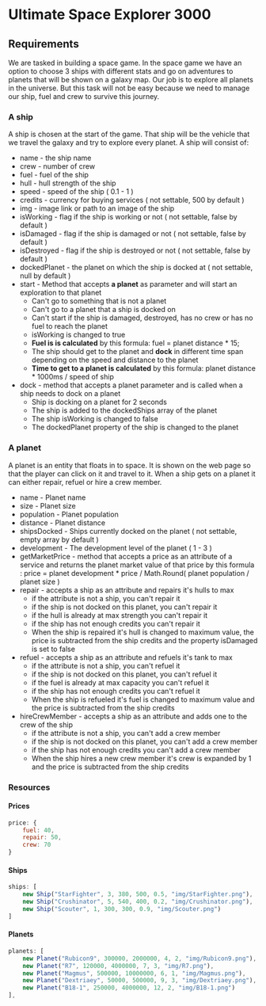 # Ultimate Space Explorer 3000
## Requirements
We are tasked in building a space game. In the space game we have an option to choose 3 ships with different stats and go on adventures to planets that will be shown on a galaxy map. Our job is to explore all planets in the universe. But this task will not be easy because we need to manage our ship, fuel and crew to survive this journey. 

### A ship
A ship is chosen at the start of the game. That ship will be the vehicle that we travel the galaxy and try to explore every planet. A ship will consist of:
* name - the ship name
* crew - number of crew
* fuel - fuel of the ship
* hull - hull strength of the ship
* speed - speed of the ship  ( 0.1 - 1 )
* credits - currency for buying services ( not settable, 500 by default )
* img - image link or path to an image of the ship
* isWorking - flag if the ship is working or not ( not settable, false by default )
* isDamaged - flag if the ship is damaged or not ( not settable, false by default )
* isDestroyed - flag if the ship is destroyed or not ( not settable, false by default )
* dockedPlanet - the planet on which the ship is docked at ( not settable, null by default )
* start - Method that accepts **a planet** as parameter and will start an exploration to that planet
	* Can't go to something that is not a planet
	* Can't go to a planet that a ship is docked on
	* Can't start if the ship is damaged, destroyed, has no crew or has no fuel to reach the planet
	* isWorking is changed to true
	* **Fuel is is calculated** by this formula: fuel = planet distance  *  15;
	* The ship should get to the planet and **dock** in different time span depending on the speed and distance to the planet
	* **Time to get to a planet is calculated** by this formula: planet distance  *  1000ms  /  speed of ship
* dock - method that accepts a planet parameter and is called when a ship needs to dock on a planet
	* Ship is docking on a planet for 2 seconds
	* The ship is added to the dockedShips array of the planet
	* The ship isWorking is changed to false
	* The dockedPlanet property of the ship is changed to the planet
### A planet
A planet is an entity that floats in to space. It is shown on the web page so that the player can click on it and travel to it. When a ship gets on a planet it can either repair, refuel or hire a crew member.
* name - Planet name
* size - Planet size
* population - Planet population
* distance - Planet distance
* shipsDocked - Ships currently docked on the planet ( not settable, empty array by default )
* development - The development level of the planet ( 1 - 3 )
* getMarketPrice - method that accepts a price as an attribute of a service and returns the planet market value of that price by this formula : price = planet development * price / Math.Round( planet population / planet size )
* repair - accepts a ship as an attribute and repairs it's hulls to max
	* if the attribute is not a ship, you can't repair it
	* if the ship is not docked on this planet, you can't repair it
	* if the hull is already at max strength you can't repair it
	* if the ship has not enough credits you can't repair it
	* When the ship is repaired it's hull is changed to maximum value, the price is subtracted from the ship credits and the property isDamaged is set to false
* refuel - accepts a ship as an attribute and refuels it's tank to max
	* if the attribute is not a ship, you can't refuel it
	* if the ship is not docked on this planet, you can't refuel it
	* if the fuel is already at max capacity you can't refuel it
	* if the ship has not enough credits you can't refuel it
	* When the ship is refueled it's fuel is changed to maximum value and the price is subtracted from the ship credits
* hireCrewMember - accepts a ship as an attribute and adds one to the crew of the ship
	* if the attribute is not a ship, you can't add a crew member
	* if the ship is not docked on this planet, you can't add a crew member
	* if the ship has not enough credits you can't add a crew member
	* When the ship hires a new crew member it's crew is expanded by 1 and the price is subtracted from the ship credits

### Resources
#### Prices
```javascript
price: {
    fuel: 40,
    repair: 50,
    crew: 70
}
```
#### Ships
```javascript
ships: [
    new Ship("StarFighter", 3, 380, 500, 0.5, "img/StarFighter.png"),
    new Ship("Crushinator", 5, 540, 400, 0.2, "img/Crushinator.png"),
    new Ship("Scouter", 1, 300, 300, 0.9, "img/Scouter.png")
]
```
#### Planets
```javascript
planets: [
    new Planet("Rubicon9", 300000, 2000000, 4, 2, "img/Rubicon9.png"),
    new Planet("R7", 120000, 4000000, 7, 3, "img/R7.png"),
    new Planet("Magmus", 500000, 10000000, 6, 1, "img/Magmus.png"),
    new Planet("Dextriaey", 50000, 500000, 9, 3, "img/Dextriaey.png"),
    new Planet("B18-1", 250000, 4000000, 12, 2, "img/B18-1.png")
],
```